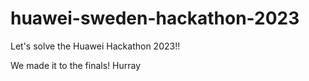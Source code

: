 # huawei-sweden-hackathon-2023
Let's solve the Huawei Hackathon 2023!!

We made it to the finals! Hurray

